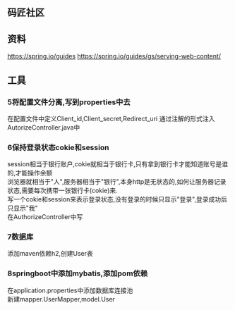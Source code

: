 ## 码匠社区

## 资料
https://spring.io/guides
https://spring.io/guides/gs/serving-web-content/

## 工具



### 5将配置文件分离,写到properties中去
在配置文件中定义Client_id,Client_secret,Redirect_uri
通过注解的形式注入AutorizeController.java中

### 6保持登录状态cokie和session
session相当于银行账户,cokie就相当于银行卡,只有拿到银行卡才能知道账号是谁的,才能操作余额<br>
浏览器就相当于"人",服务器相当于"银行",本身http是无状态的,如何让服务器记录状态,需要每次携带一张银行卡(cokie)来.<br>
写一个cokie和session来表示登录状态,没有登录的时候只显示"登录",登录成功后只显示"我"<br>
在AuthorizeController中写

### 7数据库
添加maven依赖h2,创建User表

### 8springboot中添加mybatis,添加pom依赖
在application.properties中添加数据库连接池<br>
新建mapper.UserMapper,model.User<br>
